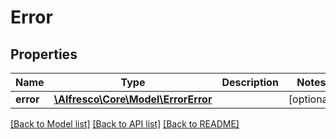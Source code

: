# Error

## Properties
Name | Type | Description | Notes
------------ | ------------- | ------------- | -------------
**error** | [**\Alfresco\Core\Model\ErrorError**](ErrorError.md) |  | [optional] 

[[Back to Model list]](../README.md#documentation-for-models) [[Back to API list]](../README.md#documentation-for-api-endpoints) [[Back to README]](../README.md)


